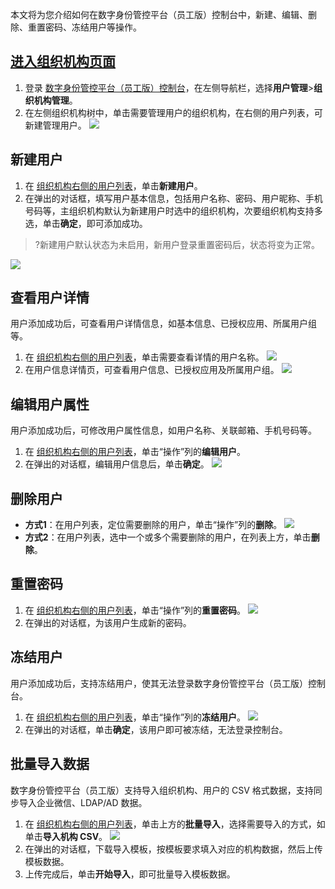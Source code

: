 本文将为您介绍如何在数字身份管控平台（员工版）控制台中，新建、编辑、删除、重置密码、冻结用户等操作。

## [进入组织机构页面](id:jrzzjgym)
1. 登录 [数字身份管控平台（员工版）控制台](https://console.cloud.tencent.com/eiam)，在左侧导航栏，选择**用户管理**>**组织机构管理**。
2. 在左侧组织机构树中，单击需要管理用户的组织机构，在右侧的用户列表，可新建管理用户。
![](https://qcloudimg.tencent-cloud.cn/raw/76e64843228bfd623184ee71354d6f2d.png)

## 新建用户
1. 在 [组织机构右侧的用户列表](#jrzzjgym)，单击**新建用户**。
2. 在弹出的对话框，填写用户基本信息，包括用户名称、密码、用户昵称、手机号码等，主组织机构默认为新建用户时选中的组织机构，次要组织机构支持多选，单击**确定**，即可添加成功。
>?新建用户默认状态为未启用，新用户登录重置密码后，状态将变为正常。
>
![](https://qcloudimg.tencent-cloud.cn/raw/85ca564260ecc4d33800d4e8fcead3de.png)

## 查看用户详情
用户添加成功后，可查看用户详情信息，如基本信息、已授权应用、所属用户组等。
1. 在 [组织机构右侧的用户列表](#jrzzjgym)，单击需要查看详情的用户名称。
![](https://qcloudimg.tencent-cloud.cn/raw/4f51513aba8fdc8a6389893b22f7fbaf.png)
2. 在用户信息详情页，可查看用户信息、已授权应用及所属用户组。
![](https://qcloudimg.tencent-cloud.cn/raw/562a3af3a3e23e7335b22423c65f5243.png)

## 编辑用户属性
用户添加成功后，可修改用户属性信息，如用户名称、关联邮箱、手机号码等。
1. 在 [组织机构右侧的用户列表](#jrzzjgym)，单击“操作”列的**编辑用户**。
2. 在弹出的对话框，编辑用户信息后，单击**确定**。
![](https://qcloudimg.tencent-cloud.cn/raw/bdd3097081940b30c10b734c81f0d98c.png)

## 删除用户
- **方式1**：在用户列表，定位需要删除的用户，单击“操作”列的**删除**。
![](https://qcloudimg.tencent-cloud.cn/raw/be56b24ba1d908d0ce023548caaf2500.png)
- **方式2**：在用户列表，选中一个或多个需要删除的用户，在列表上方，单击**删除**。

## 重置密码
1. 在 [组织机构右侧的用户列表](#jrzzjgym)，单击“操作”列的**重置密码**。
![](https://qcloudimg.tencent-cloud.cn/raw/59e2922fb3b06286ef6308d3c3ec750d.png)
2. 在弹出的对话框，为该用户生成新的密码。

## 冻结用户
用户添加成功后，支持冻结用户，使其无法登录数字身份管控平台（员工版）控制台。
1. 在 [组织机构右侧的用户列表](#jrzzjgym)，单击“操作”列的**冻结用户**。
![](https://qcloudimg.tencent-cloud.cn/raw/65d060c2f9220f2f3c0804a6e324dc18.png)
2. 在弹出的对话框，单击**确定**，该用户即可被冻结，无法登录控制台。

## 批量导入数据
数字身份管控平台（员工版）支持导入组织机构、用户的 CSV 格式数据，支持同步导入企业微信、LDAP/AD 数据。
1. 在 [组织机构右侧的用户列表](#jrzzjgym)，单击上方的**批量导入**，选择需要导入的方式，如单击**导入机构 CSV**。
![](https://qcloudimg.tencent-cloud.cn/raw/19385167b309f688ce82d16fd73a3032.png)
2. 在弹出的对话框，下载导入模板，按模板要求填入对应的机构数据，然后上传模板数据。
3. 上传完成后，单击**开始导入**，即可批量导入模板数据。

